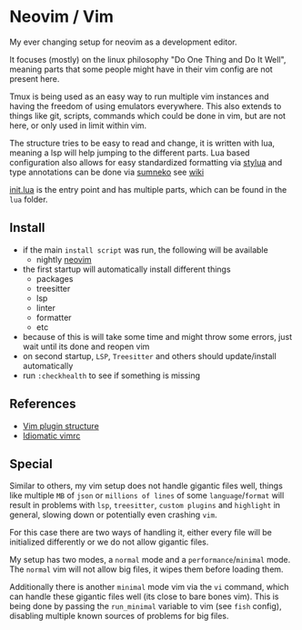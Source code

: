 # Neovim / Vim

My ever changing setup for neovim as a development editor.

It focuses (mostly) on the linux philosophy "Do One Thing and Do It Well",
meaning parts that some people might have in their vim config are not present here.

Tmux is being used as an easy way to run multiple vim instances and
having the freedom of using emulators everywhere.
This also extends to things like git, scripts, commands which could be done in vim,
but are not here, or only used in limit within vim.

The structure tries to be easy to read and change, it is written with lua,
meaning a lsp will help jumping to the different parts.
Lua based configuration also allows for easy standardized formatting
via [stylua](https://github.com/JohnnyMorganz/StyLua) and
type annotations can be done
via [sumneko](https://github.com/LuaLS/lua-language-server/wiki/Annotations)
see [wiki](https://luals.github.io/wiki/annotations/)

[init.lua](./init.lua) is the entry point and has multiple parts,
which can be found in the `lua` folder.

## Install

- if the main `install script` was run, the following will be available
  - nightly [neovim](https://github.com/neovim/neovim)
- the first startup will automatically install different things
  - packages
  - treesitter
  - lsp
  - linter
  - formatter
  - etc
- because of this is will take some time and might throw some errors,
  just wait until its done and reopen vim
- on second startup, `LSP`, `Treesitter` and others should update/install automatically
- run `:checkhealth` to see if something is missing

## References

- [Vim plugin structure](https://learnvimscriptthehardway.stevelosh.com/chapters/42.html)
- [Idiomatic vimrc](https://github.com/romainl/idiomatic-vimrc)

## Special

Similar to others, my vim setup does not handle gigantic files well,
things like multiple `MB` of `json` or `millions of lines` of some `language`/`format`
will result in problems with `lsp`, `treesitter`,
`custom plugins` and `highlight` in general,
slowing down or potentially even crashing `vim`.

For this case there are two ways of handling it,
either every file will be initialized differently
or we do not allow gigantic files.

My setup has two modes, a `normal` mode and a `performance`/`minimal` mode.
The `normal` vim will not allow big files, it wipes them before loading them.

Additionally there is another `minimal` mode vim via the `vi` command,
which can handle these gigantic files well (its close to bare bones vim).
This is being done by passing the `run_minimal` variable to vim (see `fish` config),
disabling multiple known sources of problems for big files.

